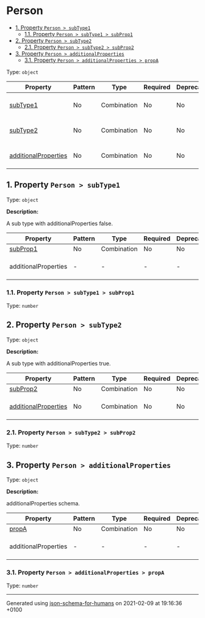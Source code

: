 # Person

- [1. Property `Person > subType1`](#subType1)
  - [1.1. Property `Person > subType1 > subProp1`](#subType1_subProp1)
- [2. Property `Person > subType2`](#subType2)
  - [2.1. Property `Person > subType2 > subProp2`](#subType2_subProp2)
- [3. Property `Person > additionalProperties`](#additionalProperties)
  - [3.1. Property `Person > additionalProperties > propA`](#additionalProperties_propA)

Type: `object`

| Property | Pattern | Type | Required | Deprecated | Additional | Description |
| -------- | ------- | ---- | -------- | ---------- | ---------- | ----------- |
| [subType1](#subType1)|No|Combination|No|No| No|A sub type with additionalProperties false.|
| [subType2](#subType2)|No|Combination|No|No| No|A sub type with additionalProperties true.|
| [additionalProperties](#additionalProperties)|No|Combination|No|No|  [![made-with-Markdown](https://img.shields.io/badge/Should-conform-blue)](#additionalProperties "Each additional property must conform to the following schema")|additionalProperties schema.|

## <a name="subType1"></a>1. Property `Person > subType1`

Type: `object`

**Description:** <p>A sub type with additionalProperties false.</p>

| Property | Pattern | Type | Required | Deprecated | Additional | Description |
| -------- | ------- | ---- | -------- | ---------- | ---------- | ----------- |
| [subProp1](#subType1_subProp1)|No|Combination|No|No| No|-|
  | additionalProperties | - | - | - | - |  [![made-with-Markdown](https://img.shields.io/badge/Not%20allowed-red)](# "Additional Properties not allowed.") | - |        

### <a name="subType1_subProp1"></a>1.1. Property `Person > subType1 > subProp1`

Type: `number`

## <a name="subType2"></a>2. Property `Person > subType2`

Type: `object`

**Description:** <p>A sub type with additionalProperties true.</p>

| Property | Pattern | Type | Required | Deprecated | Additional | Description |
| -------- | ------- | ---- | -------- | ---------- | ---------- | ----------- |
| [subProp2](#subType2_subProp2)|No|Combination|No|No| No|-|
| [additionalProperties](#subType2_additionalProperties)|No|Combination|No|No|  [![made-with-Markdown](https://img.shields.io/badge/Any%20type-allowed-green)](# "Additional Properties of any type are allowed.")|-|

### <a name="subType2_subProp2"></a>2.1. Property `Person > subType2 > subProp2`

Type: `number`

## <a name="additionalProperties"></a>3. Property `Person > additionalProperties`

Type: `object`

**Description:** <p>additionalProperties schema.</p>

| Property | Pattern | Type | Required | Deprecated | Additional | Description |
| -------- | ------- | ---- | -------- | ---------- | ---------- | ----------- |
| [propA](#additionalProperties_propA)|No|Combination|No|No| No|-|
  | additionalProperties | - | - | - | - |  [![made-with-Markdown](https://img.shields.io/badge/Any%20type-allowed-green)](# "Additional Properties of any type are allowed.") | - |        

### <a name="additionalProperties_propA"></a>3.1. Property `Person > additionalProperties > propA`

Type: `number`

----------------------------------------------------------------------------------------------------------------------------
Generated using [json-schema-for-humans](https://github.com/coveooss/json-schema-for-humans) on 2021-02-09 at 19:16:36 +0100